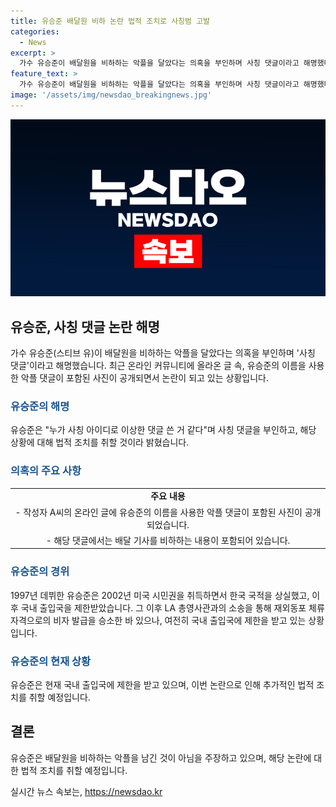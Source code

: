 ```yaml
---
title: 유승준 배달원 비하 논란 법적 조치로 사칭범 고발
categories:
  - News
excerpt: >
  가수 유승준이 배달원을 비하하는 악플을 달았다는 의혹을 부인하며 사칭 댓글이라고 해명했다. 이에 대해 이거 저 아닙니다라며 사칭된 댓글에 대해 법적 조치를 취할 것이라고 밝혔다. 최근 온라인 커뮤니티에는 유승준이 배달 라이더들을 비하하는 댓글을 남긴 사진이 올라왔지만, 유승준은 이를 부인하고 있으며, 지난 수년간의 대법원 소송 과정을 언급하며 입국 허가를 얻기 위해 노력해왔다고 설명했다.
feature_text: >
  가수 유승준이 배달원을 비하하는 악플을 달았다는 의혹을 부인하며 사칭 댓글이라고 해명했다. 이에 대해 이거 저 아닙니다라며 사칭된 댓글에 대해 법적 조치를 취할 것이라고 밝혔다. 최근 온라인 커뮤니티에는 유승준이 배달 라이더들을 비하하는 댓글을 남긴 사진이 올라왔지만, 유승준은 이를 부인하고 있으며, 지난 수년간의 대법원 소송 과정을 언급하며 입국 허가를 얻기 위해 노력해왔다고 설명했다.
image: '/assets/img/newsdao_breakingnews.jpg'
---
```


<p><img src="/assets/img/newsdao_breakingnews.jpg" alt="pcversion 속보" /></p>

<h2 data-ke-size="size26">유승준, 사칭 댓글 논란 해명</h2>

<p data-ke-size="size16">가수 유승준(스티브 유)이 배달원을 비하하는 악플을 달았다는 의혹을 부인하며 '사칭 댓글'이라고 해명했습니다. 최근 온라인 커뮤니티에 올라온 글 속, 유승준의 이름을 사용한 악플 댓글이 포함된 사진이 공개되면서 논란이 되고 있는 상황입니다.</p>

<h3><b><span style="color: #1a5490;">유승준의 해명</span></b></h3>

<p data-ke-size="size16">유승준은 "누가 사칭 아이디로 이상한 댓글 쓴 거 같다"며 사칭 댓글을 부인하고, 해당 상황에 대해 법적 조치를 취할 것이라 밝혔습니다.</p>

<h3><b><span style="color: #1a5490;">의혹의 주요 사항</span></b></h3>

<table>
  <tr>
    <td style="text-align: center; height: 17px;"><b>주요 내용</b></td>
  </tr>
  <tr>
    <td style="text-align: center; height: 17px;">- 작성자 A씨의 온라인 글에 유승준의 이름을 사용한 악플 댓글이 포함된 사진이 공개되었습니다.</td>
  </tr>
  <tr>
    <td style="text-align: center; height: 17px;">- 해당 댓글에서는 배달 기사를 비하하는 내용이 포함되어 있습니다.</td>
  </tr>
</table>

<h3><b><span style="color: #1a5490;">유승준의 경위</span></b></h3>

<p data-ke-size="size16">1997년 데뷔한 유승준은 2002년 미국 시민권을 취득하면서 한국 국적을 상실했고, 이후 국내 출입국을 제한받았습니다. 그 이후 LA 총영사관과의 소송을 통해 재외동포 체류자격으로의 비자 발급을 승소한 바 있으나, 여전히 국내 출입국에 제한을 받고 있는 상황입니다.</p>

<h3><b><span style="color: #1a5490;">유승준의 현재 상황</span></b></h3>

<p data-ke-size="size16">유승준은 현재 국내 출입국에 제한을 받고 있으며, 이번 논란으로 인해 추가적인 법적 조치를 취할 예정입니다.</p>

<h2 data-ke-size="size26">결론</h2>

<p data-ke-size="size16">유승준은 배달원을 비하하는 악플을 남긴 것이 아님을 주장하고 있으며, 해당 논란에 대한 법적 조치를 취할 예정입니다.</p>
실시간 뉴스 속보는, <a href="https://newsdao.kr" rel="dofollow">https://newsdao.kr</a>


